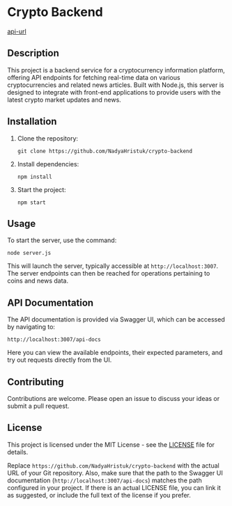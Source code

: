 # Crypto Backend

[api-url](https://cryptohub-half.b.goit.study/api-docs)
## Description

This project is a backend service for a cryptocurrency information platform, offering API endpoints for fetching real-time data on various cryptocurrencies and related news articles. Built with Node.js, this server is designed to integrate with front-end applications to provide users with the latest crypto market updates and news.

## Installation

1. Clone the repository:
   ```
   git clone https://github.com/NadyaHristuk/crypto-backend
   ```
2. Install dependencies:
   ```
   npm install
   ```
3. Start the project:
   ```
   npm start
   ```

## Usage

To start the server, use the command:
```
node server.js
```
This will launch the server, typically accessible at `http://localhost:3007`. The server endpoints can then be reached for operations pertaining to coins and news data.

## API Documentation

The API documentation is provided via Swagger UI, which can be accessed by navigating to:
```
http://localhost:3007/api-docs
```
Here you can view the available endpoints, their expected parameters, and try out requests directly from the UI.

## Contributing

Contributions are welcome. Please open an issue to discuss your ideas or submit a pull request.

## License

This project is licensed under the MIT License - see the [LICENSE](LICENSE) file for details.

Replace `https://github.com/NadyaHristuk/crypto-backend` with the actual URL of your Git repository. Also, make sure that the path to the Swagger UI documentation (`http://localhost:3007/api-docs`) matches the path configured in your project. If there is an actual LICENSE file, you can link it as suggested, or include the full text of the license if you prefer.
